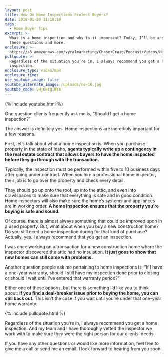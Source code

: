 ```yaml
---
layout: post
title: How Do Home Inspections Protect Buyers?
date: 2018-01-29 11:18:19
tags:
  - Home Buyer Tips
excerpt: >-
  What is a home inspection and why is it important? Today, I’ll be answering
  these questions and more.
enclosure: >-
  https://s3.amazonaws.com/vyralmarketing/Chase+Craig/Podcast+Videos/How+Do+Home+Inspections+Protect+Buyers%253F.mp4
pullquote: >-
  Regardless of the situation you’re in, I always recommend you get a home
  inspection.
enclosure_type: video/mp4
enclosure_time:
use_youtube_image: false
youtube_alternate_image: /uploads/no-16.jpg
youtube_code: vHjOHtgIWYA
---
```



{% include youtube.html %}

One question clients frequently ask me is, “Should I get a home inspection?”

The answer is definitely yes. Home inspections are incredibly important for a few reasons.

First, let’s talk about what a home inspection is. When you purchase property in the state of Idaho, **agents typically write up a contingency in the real estate contract that allows buyers to have the home inspected before they go through with the transaction.**

Typically, the inspection must be performed within five to 10 business days after going under contract. When you hire a professional home inspector, their job is to go over the property and check every detail.

They should go up onto the roof, up into the attic, and even into crawlspaces to make sure that everything is safe and in good condition. Home inspectors will also make sure the home’s systems and appliances are in working order. **A home inspection ensures that the property you’re buying is safe and sound.**

Of course, there is almost always something that could be improved upon in a used property. But, what about when you buy a new construction home? Do you still need a home inspection during for that kind of purchase? Actually, yes. I always recommend that you get an inspection.

I was once working on a transaction for a new construction home where the inspector discovered the attic had no insulation. **It just goes to show that new homes can still come with problems.**

Another question people ask me pertaining to home inspections is, “If I have a one-year warranty, should I still have my inspection done prior to closing or should I wait until I’ve entered that warranty period?”

Either one of these options, but there is something I’d like you to think about: **If you find a deal-breaker issue prior to buying the home, you can still back out.** This isn’t the case if you wait until you’re under that one-year home warranty.

{% include pullquote.html %}

Regardless of the situation you’re in, I always recommend you get a home inspection. And my team and I have thoroughly vetted the inspector we work with to make sure they were the right person for our clients’ needs.

If you have any other questions or would like more information, feel free to give me a call or send me an email. I look forward to hearing from you soon.